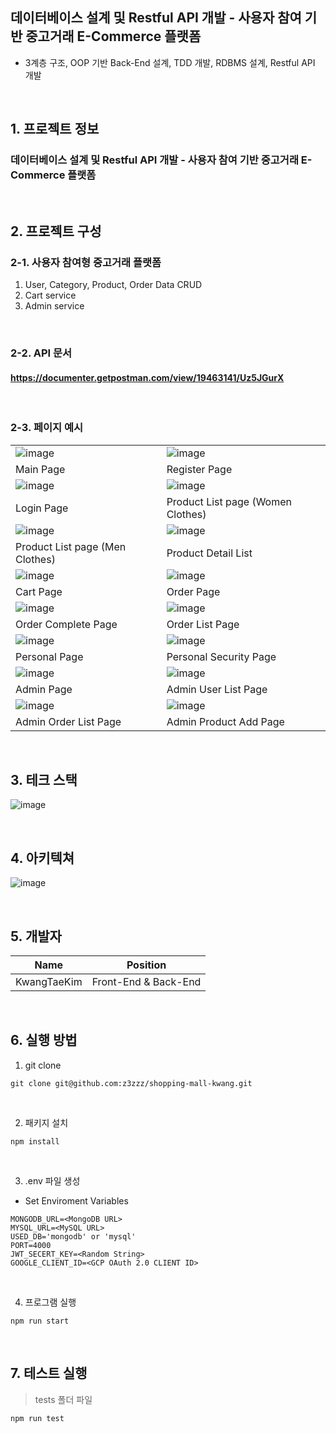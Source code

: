 ## 데이터베이스 설계 및 Restful API 개발 - 사용자 참여 기반 중고거래 E-Commerce 플랫폼
- 3계층 구조, OOP 기반 Back-End 설계, TDD 개발, RDBMS 설계, Restful API 개발

<br />

## 1. 프로젝트 정보

### 데이터베이스 설계 및 Restful API 개발 - 사용자 참여 기반 중고거래 E-Commerce 플랫폼

<br />

## 2. 프로젝트 구성

### 2-1. 사용자 참여형 중고거래 플랫폼
1. User, Category, Product, Order Data CRUD
2. Cart service
3. Admin service

<br />

### 2-2. API 문서

#### https://documenter.getpostman.com/view/19463141/Uz5JGurX

<br />

### 2-3. 페이지 예시

|  |  |
| ------------------------------------------------------------------------------------------------------------- | -------------------------------------------------------------------------------------------------------------|
| ![image](https://i.ibb.co/VSGkvJ5/image.png) | ![image](https://i.ibb.co/mNHH3pB/image.png) |
|                                                Main Page                                              |                                                                                Register Page                                                    |
| ![image](https://i.ibb.co/mNHH3pB/image.png) | ![image](https://i.ibb.co/RgPhRRP/image.png) |
|                                                Login Page                                               |                                                Product List page (Women Clothes)                                                 |
| ![image](https://i.ibb.co/S67hhtQ/image.png) | ![image](https://i.ibb.co/3hHGhKn/image.png) |
|                                   Product List page (Men Clothes)                                          |                                                  Product Detail List                                              |
| ![image](https://i.ibb.co/Q6f0G7m/image.png) | ![image](https://i.ibb.co/KDc1xMW/image.png) |
|                                                  Cart Page                                                 |                                                   Order Page                                             |
| ![image](https://i.ibb.co/KDc1xMW/image.png) | ![image](https://i.ibb.co/XsjP6p8/image.png) |
|                                                  Order Complete Page                                               |                                                  Order List Page                                                 |
| ![image](https://i.ibb.co/YN6VLKK/image.png) | ![image](https://i.ibb.co/vdZvhMb/image.png) |
|                                                  Personal Page                                                  |                                                  Personal Security Page                                               |
| ![image](https://i.ibb.co/0jLxC6m/image.png) | ![image](https://i.ibb.co/162YcXN/image.png) |
|                                                  Admin Page                                             |                                                  Admin User List Page           |
| ![image](https://i.ibb.co/dBzM2Qb/image.png) | ![image](https://i.ibb.co/BzbWx0M/image.png) |
|                                                  Admin Order List Page                                                  |                                                  Admin Product Add Page                                                  |

<br />


## 3. 테크 스택

![image](https://i.ibb.co/TBSZZMj/image.png)

<br />

## 4. 아키텍쳐

![image](https://i.ibb.co/NF7wnPR/image.png)<br />

<br />

## 5. 개발자

| Name | Position |
| ------ | ------ |
| KwangTaeKim | Front-End & Back-End |

<br />

## 6. 실행 방법

1. git clone

```terminal
git clone git@github.com:z3zzz/shopping-mall-kwang.git
```

<br>

2. 패키지 설치

```terminal
npm install
```

<br>

3. .env 파일 생성

- Set Enviroment Variables

```terminal
MONGODB_URL=<MongoDB URL>
MYSQL_URL=<MySQL URL>
USED_DB='mongodb' or 'mysql'
PORT=4000
JWT_SECERT_KEY=<Random String>
GOOGLE_CLIENT_ID=<GCP OAuth 2.0 CLIENT ID>
```

<br>

4. 프로그램 실행

```terminal
npm run start
```

<br>

## 7. 테스트 실행

> tests 폴더 파일 

 ```terminal
 npm run test
 ```

